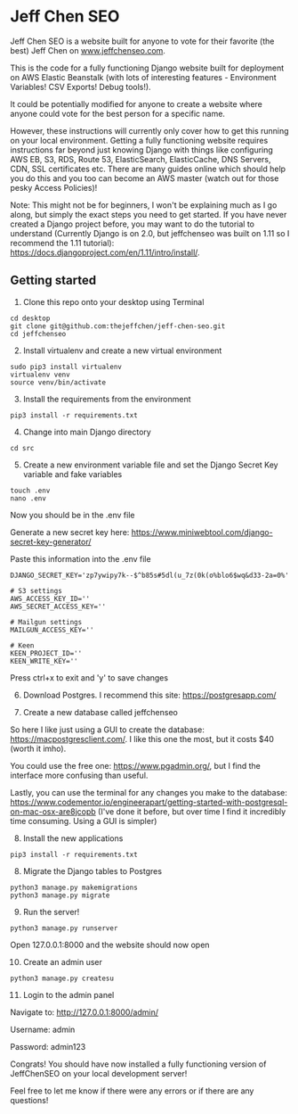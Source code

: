 # Jeff Chen SEO
Jeff Chen SEO is a website built for anyone to vote for their favorite (the best) Jeff Chen on www.jeffchenseo.com.

This is the code for a fully functioning Django website built for deployment on AWS Elastic Beanstalk (with lots of interesting features - Environment Variables! CSV Exports! Debug tools!).

It could be potentially modified for anyone to create a website where anyone could vote for the best person for a specific name.

However, these instructions will currently only cover how to get this running on your local environment. Getting a fully functioning website requires instructions far beyond just knowing Django with things like configuring AWS EB, S3, RDS, Route 53, ElasticSearch, ElasticCache, DNS Servers, CDN, SSL certificates etc. There are many guides online which should help you do this and you too can become an AWS master (watch out for those pesky Access Policies)!

Note: This might not be for beginners, I won't be explaining much as I go along, but simply the exact steps you need to get started. If you have never created a Django project before, you may want to do the tutorial to understand (Currently Django is on 2.0, but jeffchenseo was built on 1.11 so I recommend the 1.11 tutorial): https://docs.djangoproject.com/en/1.11/intro/install/.

## Getting started
1) Clone this repo onto your desktop using Terminal
```angular2html
cd desktop
git clone git@github.com:thejeffchen/jeff-chen-seo.git
cd jeffchenseo
```

2) Install virtualenv and create a new virtual environment
```angular2html
sudo pip3 install virtualenv
virtualenv venv
source venv/bin/activate
```

3) Install the requirements from the environment
```angular2html
pip3 install -r requirements.txt
```

4) Change into main Django directory 

```
cd src
```

5) Create a new environment variable file and set the Django Secret Key variable and fake variables

```angular2html
touch .env
nano .env
```
Now you should be in the .env file

Generate a new secret key here: https://www.miniwebtool.com/django-secret-key-generator/

Paste this information into the .env file
```angular2html
DJANGO_SECRET_KEY='zp7ywipy7k--$^b85s#5dl(u_7z(0k(o%blo6$wq&d33-2a=0%'

# S3 settings
AWS_ACCESS_KEY_ID=''
AWS_SECRET_ACCESS_KEY=''

# Mailgun settings
MAILGUN_ACCESS_KEY=''

# Keen
KEEN_PROJECT_ID=''
KEEN_WRITE_KEY=''
```

Press ctrl+x to exit and 'y' to save changes

6) Download Postgres.
I recommend this site: https://postgresapp.com/

7) Create a new database called jeffchenseo

So here I like just using a GUI to create the database: https://macpostgresclient.com/. I like this one the most, but it costs $40 (worth it imho). 

You could use the free one: https://www.pgadmin.org/, but I find the interface more confusing than useful. 

Lastly, you can use the terminal for any changes you make to the database: https://www.codementor.io/engineerapart/getting-started-with-postgresql-on-mac-osx-are8jcopb (I've done it before, but over time I find it incredibly time consuming. Using a GUI is simpler)

8) Install the new applications
```
pip3 install -r requirements.txt
```

8) Migrate the Django tables to Postgres
```angular2html
python3 manage.py makemigrations
python3 manage.py migrate
```

9) Run the server!
```angular2html
python3 manage.py runserver
```

Open 127.0.0.1:8000 and the website should now open

10) Create an admin user
```angular2html
python3 manage.py createsu
```

11) Login to the admin panel

Navigate to: http://127.0.0.1:8000/admin/

Username: admin

Password: admin123



Congrats! You should have now installed a fully functioning version of JeffChenSEO on your local development server!

Feel free to let me know if there were any errors or if there are any questions!
